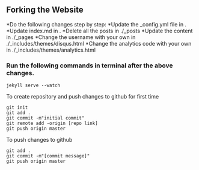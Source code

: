 ## Forking the Website

*Do the following changes step by step: 
*Update the _config.yml file in .
*Update index.md in .
*Delete all the posts in ./_posts
*Update the content in ./_pages
*Change the username with your own in ./_includes/themes/disqus.html
*Change the analytics code with your own in ./_includes/themes/analytics.html

### Run the following commands in terminal after the above changes.
```
jekyll serve --watch
```
To create repository and push changes to github for first time
```
git init
git add .
git commit -m"initial commit"
git remote add -origin [repo link]
git push origin master
```

To push changes to github
```
git add .
git commit -m"[commit message]"
git push origin master
```